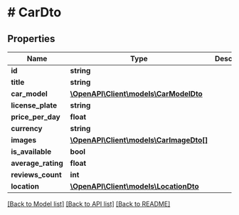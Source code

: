 # # CarDto

## Properties

Name | Type | Description | Notes
------------ | ------------- | ------------- | -------------
**id** | **string** |  |
**title** | **string** |  |
**car_model** | [**\OpenAPI\Client\models\CarModelDto**](CarModelDto.md) |  |
**license_plate** | **string** |  |
**price_per_day** | **float** |  |
**currency** | **string** |  |
**images** | [**\OpenAPI\Client\models\CarImageDto[]**](CarImageDto.md) |  |
**is_available** | **bool** |  |
**average_rating** | **float** |  |
**reviews_count** | **int** |  |
**location** | [**\OpenAPI\Client\models\LocationDto**](LocationDto.md) |  |

[[Back to Model list]](../../README.md#models) [[Back to API list]](../../README.md#endpoints) [[Back to README]](../../README.md)
